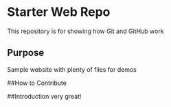 # Starter Web Repo

This repository is for showing how Git and GitHub work

## Purpose

Sample website with plenty of files for demos

##How to Contribute

##Introduction
very great!

